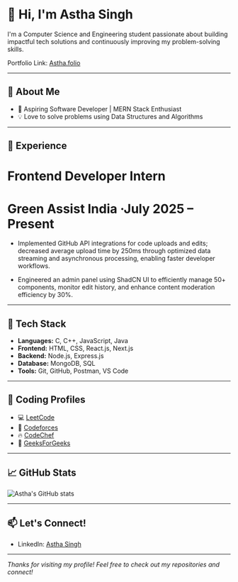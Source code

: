 # 👋 Hi, I'm Astha Singh

I'm a Computer Science and Engineering student passionate about building impactful tech solutions and continuously improving my problem-solving skills.

Portfolio Link: [Astha.folio](https://my-portfolio-phi-smoky-76.vercel.app/)

---

## 🚀 About Me

- 🎯 Aspiring Software Developer | MERN Stack Enthusiast
- 💡 Love to solve problems using Data Structures and Algorithms

---

## 💼 Experience

# Frontend Developer Intern
# Green Assist India ·July 2025 – Present

- Implemented GitHub API integrations for code uploads and edits; decreased average upload time by 250ms through optimized data streaming and asynchronous processing, enabling faster developer workflows.

- Engineered an admin panel using ShadCN UI to efficiently manage 50+ components, monitor edit history, and enhance content moderation efficiency by 30%.

---

## 🧠 Tech Stack

- **Languages:** C, C++, JavaScript, Java
- **Frontend:** HTML, CSS, React.js, Next.js
- **Backend:** Node.js, Express.js
- **Database:** MongoDB, SQL
- **Tools:** Git, GitHub, Postman, VS Code

---

## 🔗 Coding Profiles

- 💻 [LeetCode](https://leetcode.com/AsthaSingh0108)
- 🚀 [Codeforces](https://codeforces.com/profile/Astha_Singh0108)
- 🔥 [CodeChef](https://www.codechef.com/users/swarm_glim_12)
- 🧮 [GeeksForGeeks](https://www.geeksforgeeks.org/user/astha3oyk/)

---

## 📈 GitHub Stats

![Astha's GitHub stats](https://github-readme-stats.vercel.app/api?username=asthas0108&show_icons=true&theme=radical)

---

## 📫 Let's Connect!

- LinkedIn: [Astha Singh](https://www.linkedin.com/in/astha-singh-001877294/)

---

_Thanks for visiting my profile! Feel free to check out my repositories and connect!_
